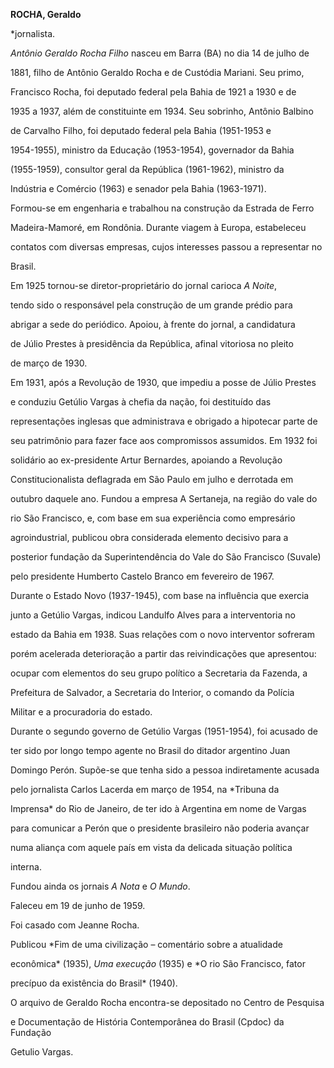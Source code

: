 **ROCHA, Geraldo**



\*jornalista.



*Antônio Geraldo Rocha Filho* nasceu em Barra (BA) no dia 14 de julho de

1881, filho de Antônio Geraldo Rocha e de Custódia Mariani. Seu primo,

Francisco Rocha, foi deputado federal pela Bahia de 1921 a 1930 e de

1935 a 1937, além de constituinte em 1934. Seu sobrinho, Antônio Balbino

de Carvalho Filho, foi deputado federal pela Bahia (1951-1953 e

1954-1955), ministro da Educação (1953-1954), governador da Bahia

(1955-1959), consultor geral da República (1961-1962), ministro da

Indústria e Comércio (1963) e senador pela Bahia (1963-1971).



Formou-se em engenharia e trabalhou na construção da Estrada de Ferro

Madeira-Mamoré, em Rondônia. Durante viagem à Europa, estabeleceu

contatos com diversas empresas, cujos interesses passou a representar no

Brasil.



Em 1925 tornou-se diretor-proprietário do jornal carioca *A Noite*,

tendo sido o responsável pela construção de um grande prédio para

abrigar a sede do periódico. Apoiou, à frente do jornal, a candidatura

de Júlio Prestes à presidência da República, afinal vitoriosa no pleito

de março de 1930.



Em 1931, após a Revolução de 1930, que impediu a posse de Júlio Prestes

e conduziu Getúlio Vargas à chefia da nação, foi destituído das

representações inglesas que administrava e obrigado a hipotecar parte de

seu patrimônio para fazer face aos compromissos assumidos. Em 1932 foi

solidário ao ex-presidente Artur Bernardes, apoiando a Revolução

Constitucionalista deflagrada em São Paulo em julho e derrotada em

outubro daquele ano. Fundou a empresa A Sertaneja, na região do vale do

rio São Francisco, e, com base em sua experiência como empresário

agroindustrial, publicou obra considerada elemento decisivo para a

posterior fundação da Superintendência do Vale do São Francisco (Suvale)

pelo presidente Humberto Castelo Branco em fevereiro de 1967.



Durante o Estado Novo (1937-1945), com base na influência que exercia

junto a Getúlio Vargas, indicou Landulfo Alves para a interventoria no

estado da Bahia em 1938. Suas relações com o novo interventor sofreram

porém acelerada deterioração a partir das reivindicações que apresentou:

ocupar com elementos do seu grupo político a Secretaria da Fazenda, a

Prefeitura de Salvador, a Secretaria do Interior, o comando da Polícia

Militar e a procuradoria do estado.



Durante o segundo governo de Getúlio Vargas (1951-1954), foi acusado de

ter sido por longo tempo agente no Brasil do ditador argentino Juan

Domingo Perón. Supõe-se que tenha sido a pessoa indiretamente acusada

pelo jornalista Carlos Lacerda em março de 1954, na *Tribuna da

Imprensa* do Rio de Janeiro, de ter ido à Argentina em nome de Vargas

para comunicar a Perón que o presidente brasileiro não poderia avançar

numa aliança com aquele país em vista da delicada situação política

interna.



Fundou ainda os jornais *A Nota* e *O Mundo*.



Faleceu em 19 de junho de 1959.



Foi casado com Jeanne Rocha.



Publicou *Fim de uma civilização – comentário sobre a atualidade

econômica* (1935), *Uma execução* (1935) e *O rio São Francisco, fator

precípuo da existência do Brasil* (1940).



O arquivo de Geraldo Rocha encontra-se depositado no Centro de Pesquisa

e Documentação de História Contemporânea do Brasil (Cpdoc) da Fundação

Getulio Vargas.




